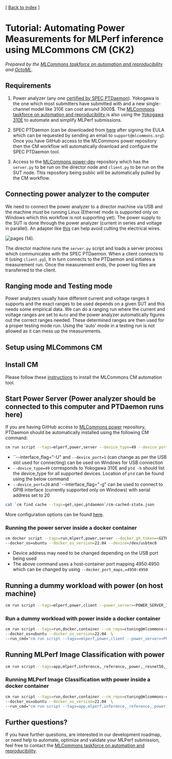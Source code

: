 [ [Back to index](../README.md) ]

# Tutorial: Automating Power Measurements for MLPerf inference using MLCommons CM (CK2)

*Prepared by the [MLCommons taskforce on automation and reproducibility](../taksforce.md) and [OctoML](https://octoml.ai)*.

## Requirements

1. Power analyzer (any one [certified by SPEC PTDaemon](https://www.spec.org/power/docs/SPECpower-Device_List.html)). 
   Yokogawa is the one which most submitters have submitted with and a new single-channel model like 310E can cost around 3000$.
   The [MLCommons taskforce on automation and reproducibility ](../taksforce.md) 
   is also using the [Yokogawa 310E](https://tmi.yokogawa.com/solutions/products/power-analyzers/digital-power-meter-wt300e/) 
   to automate and simplify MLPerf submissions.

2. SPEC PTDaemon (can be downloaded from [here](https://github.com/mlcommons/power) after signing the EULA which can be requested 
   by sending an email to `support@mlcommons.org`). Once you have GitHub access to the MLCommons power repository then the CM workflow 
   will automatically download and configure the SPEC PTDaemon tool.

3. Access to the [MLCommons power-dev](https://github.com/mlcommons/power-dev) repository 
   which has the `server.py` to be run on the director node and `client.py` to be run on the SUT node. This repository being public will be 
   automatically pulled by the CM workflow.

## Connecting power analyzer to the computer

We need to connect the power analyzer to a director machine via USB and the machine must be running Linux 
(Ethernet mode is supported only on Windows which this workflow is not supporting yet). 
The power supply to the SUT is done through the power analyzer (current in series and voltage in parallel). 
An adapter like [this](https://amzn.to/3Cl2TV5) can help avoid cutting the electrical wires. 

![pages (14)](https://user-images.githubusercontent.com/4791823/210117283-82375460-5b3a-4e8a-bd85-9d33675a5843.png).

The director machine runs the `server.py` script and loads a server process which communicates with the SPEC PTDaemon. 
When a client connects to it (using `client.py`), it in turn connects to the PTDaemon and initiates a measurement run. 
Once the measurement ends, the power log files are transferred to the client. 

## Ranging mode and Testing mode

Power analyzers usually have different current and voltage ranges it supports and the exact ranges to be used 
depends on a given SUT and this needs some empirical data. We can do a ranging run where the current and voltage ranges 
are set to `Auto` and the power analyzer automatically figures out the correct ranges needed. 
These determined ranges are then used for a proper testing mode run. 
Using the 'auto' mode in a testing run is not allowed as it can mess up the measurements.

## Setup using MLCommons CM

## Install CM

Please follow these [instructions](https://github.com/octoml/ck/blob/master/docs/installation.md)
to install the MLCommons CM automation tool.

## Start Power Server (Power analyzer should be connected to this computer and PTDaemon runs here)

If you are having GitHub access to [MLCommons power](https://github.com/mlcommons/power) repository,
PTDaemon should be automatically installed using the following CM command:
```bash
cm run script --tags=mlperf,power,server --device_type=49 --device_port=/dev/usbtmc0
```
* ``--interface_flag="-U" and `--device_port=1` (can change as per the USB slot used for connecting) can be used on Windows for USB connection
* `--device_type=49` corresponds to Yokogawa 310E and `ptd -h` should list the device_type for all supported devices. Location of `ptd` can be found using the below command
* `--device_port=20` and `--interface_flag="-g" can be used to connect to GPIB interface (currently supported only on Windows) with serial address set to 20
```bash
cat `cm find cache --tags=get,spec,ptdaemon`/cm-cached-state.json
```


More configuration options can be found [here](https://github.com/mlcommons/power-dev/tree/master/ptd_client_server).

### Running the power server inside a docker container

```bash
cm docker script --tags=run,mlperf,power,server --docker_gh_token=<GITHUB AUTH_TOKEN> \
--docker_os=ubuntu --docker_os_version=22.04 --device=/dev/usbtmc0
```
* Device address may need to be changed depending on the USB port being used
* The above command uses a host-container port mapping 4950:4950 which can be changed by using `--docker_port_maps,=4950:4950`

## Running a dummy workload with power (on host machine)

```bash
cm run script --tags=mlperf,power,client --power_server=<POWER_SERVER_IP> 
```

### Run a dummy workload with power inside a docker container

```bash
cm run script --tags=run,docker,container --cm_repo=ctuning@mlcommons-ck \
--docker_os=ubuntu --docker_os_version=22.04  \
--run_cmd="cm run script --tags==mlperf,power,client --power_server=<POWER_SERVER_IP>"
```

## Running MLPerf Image Classification with power

```bash
cm run script --tags=app,mlperf,inference,_reference,_power,_resnet50,_onnxruntime,_cpu --mode=performance --power_server=<POWER_SERVER_IP>
```

### Running MLPerf Image Classification with power inside a docker container
```bash
cm run script --tags=run,docker,container --cm_repo=ctuning@mlcommons-ck  \
--docker_os=ubuntu --docker_os_version=22.04  \
--run_cmd="cm run script --tags=app,mlperf,inference,_reference,_power,_resnet50,_onnxruntime,_cpu --mode=performance --power_server=<POWER_SERVER_IP>"
```


## Further questions?

If you have further questions, are interested in our development roadmap, or need help to automate, optimize and validate your MLPerf submission,
feel free to contact the [MLCommons taskforce on automation and reproducibility](../taskforce.md).
